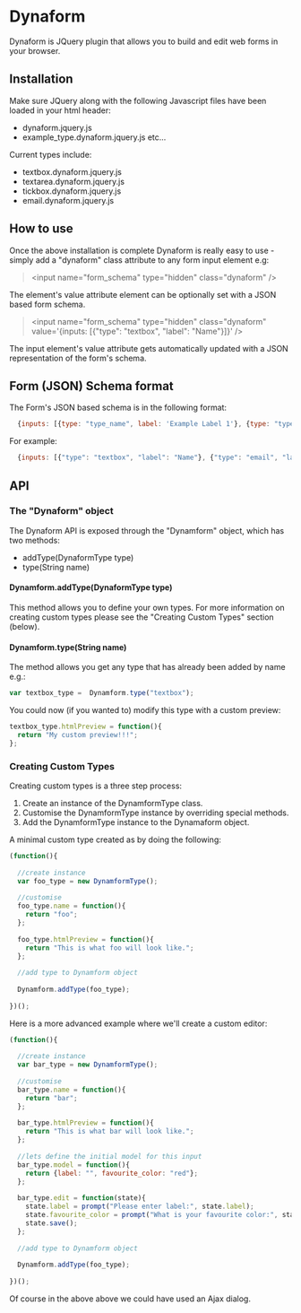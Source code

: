 # Dynaform

Dynaform is JQuery plugin that allows you to build and edit web forms in your browser.

## Installation

Make sure JQuery along with the following Javascript files have been loaded in your html header:

* dynaform.jquery.js
* example_type.dynaform.jquery.js etc...

Current types include:

* textbox.dynaform.jquery.js
* textarea.dynaform.jquery.js
* tickbox.dynaform.jquery.js
* email.dynaform.jquery.js

## How to use

Once the above installation is complete Dynaform is really easy to use - simply add a "dynaform" class attribute to any form input element e.g:

> &lt;input name="form_schema" type="hidden" class="dynaform" /&gt;

The element's value attribute element can be optionally set with a JSON based form schema.

> &lt;input name="form_schema" type="hidden" class="dynaform" value='{inputs: [{"type": "textbox", "label": "Name"}]}' /&gt;

The input element's value attribute gets automatically updated with a JSON representation of the form's schema.

## Form (JSON) Schema format

The Form's JSON based schema is in the following format:

```javascript
  {inputs: [{type: "type_name", label: 'Example Label 1'}, {type: "type_name", label: 'Example Label 1'}, ...]}
```

For example:

```javascript
  {inputs: [{"type": "textbox", "label": "Name"}, {"type": "email", "label": "Email"}, {"type": "textarea", "label": "Address"}]}
```

## API

### The "Dynaform" object

The Dynaform API is exposed through the "Dynamform" object, which has two methods:

* addType(DynaformType type)
* type(String name)

#### Dynamform.addType(DynaformType type)

This method allows you to define your own types. For more information on creating custom types please see the "Creating Custom Types" section (below).

#### Dynamform.type(String name)

The method allows you get any type that has already been added by name e.g.:

```javascript
var textbox_type =  Dynamform.type("textbox");
```

You could now (if you wanted to) modify this type with a custom preview:

```javascript
textbox_type.htmlPreview = function(){ 
  return "My custom preview!!!";
};
```

### Creating Custom Types

Creating custom types is a three step process:

1. Create an instance of the DynamformType class.
2. Customise the DynamformType instance by overriding special methods.
3. Add the DynamformType instance to the Dynamaform object.

A minimal custom type created as by doing the following:

```javascript
(function(){
  
  //create instance
  var foo_type = new DynamformType();
  
  //customise
  foo_type.name = function(){ 
    return "foo";
  };
  
  foo_type.htmlPreview = function(){ 
    return "This is what foo will look like.";
  };
  
  //add type to Dynamform object
  
  Dynamform.addType(foo_type);
  
})();
```

Here is a more advanced example where we'll create a custom editor:

```javascript
(function(){
  
  //create instance
  var bar_type = new DynamformType();
  
  //customise
  bar_type.name = function(){ 
    return "bar";
  };
  
  bar_type.htmlPreview = function(){ 
    return "This is what bar will look like.";
  };
  
  //lets define the initial model for this input
  bar_type.model = function(){ 
    return {label: "", favourite_color: "red"};
  };
  
  bar_type.edit = function(state){
    state.label = prompt("Please enter label:", state.label);
    state.favourite_color = prompt("What is your favourite color:", state.favourite_color);
    state.save();
  };
  
  //add type to Dynamform object
  
  Dynamform.addType(foo_type);
  
})();
```

Of course in the above above we could have used an Ajax dialog.
